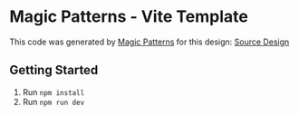 # Magic Patterns - Vite Template

This code was generated by [Magic Patterns](https://magicpatterns.com) for this design: [Source Design](https://www.magicpatterns.com/c/artdnhcs8lwfgepjfqp98g)

## Getting Started

1. Run `npm install`
2. Run `npm run dev`
